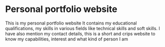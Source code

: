 # Personal portfolio website

This is my personal portfolio website 
It contains my educational qualifications, my skills in various fields like technical skills and soft skills. I have also mention my contact details, this is a short and crips website to know my capabilities, interest and what kind of person I am